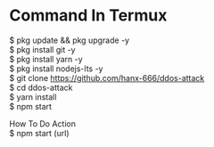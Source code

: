 # Command In Termux 
$ pkg update && pkg upgrade -y        
$ pkg install git -y       
$ pkg install yarn -y      
$ pkg install nodejs-lts -y     
$ git clone https://github.com/hanx-666/ddos-attack     
$ cd ddos-attack   
$ yarn install     
$ npm start     
   
 How To Do Action        
 $ npm start (url)
